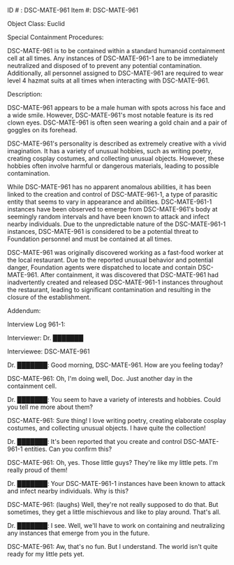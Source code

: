 ID # : DSC-MATE-961
Item #: DSC-MATE-961

Object Class: Euclid

Special Containment Procedures:

DSC-MATE-961 is to be contained within a standard humanoid containment cell at all times. Any instances of DSC-MATE-961-1 are to be immediately neutralized and disposed of to prevent any potential contamination. Additionally, all personnel assigned to DSC-MATE-961 are required to wear level 4 hazmat suits at all times when interacting with DSC-MATE-961.

Description:

DSC-MATE-961 appears to be a male human with spots across his face and a wide smile. However, DSC-MATE-961's most notable feature is its red clown eyes. DSC-MATE-961 is often seen wearing a gold chain and a pair of goggles on its forehead.

DSC-MATE-961's personality is described as extremely creative with a vivid imagination. It has a variety of unusual hobbies, such as writing poetry, creating cosplay costumes, and collecting unusual objects. However, these hobbies often involve harmful or dangerous materials, leading to possible contamination.

While DSC-MATE-961 has no apparent anomalous abilities, it has been linked to the creation and control of DSC-MATE-961-1, a type of parasitic entity that seems to vary in appearance and abilities. DSC-MATE-961-1 instances have been observed to emerge from DSC-MATE-961's body at seemingly random intervals and have been known to attack and infect nearby individuals. Due to the unpredictable nature of the DSC-MATE-961-1 instances, DSC-MATE-961 is considered to be a potential threat to Foundation personnel and must be contained at all times.

DSC-MATE-961 was originally discovered working as a fast-food worker at the local restaurant. Due to the reported unusual behavior and potential danger, Foundation agents were dispatched to locate and contain DSC-MATE-961. After containment, it was discovered that DSC-MATE-961 had inadvertently created and released DSC-MATE-961-1 instances throughout the restaurant, leading to significant contamination and resulting in the closure of the establishment.

Addendum:

Interview Log 961-1:

Interviewer: Dr. ███████

Interviewee: DSC-MATE-961

Dr. ███████: Good morning, DSC-MATE-961. How are you feeling today?

DSC-MATE-961: Oh, I'm doing well, Doc. Just another day in the containment cell.

Dr. ███████: You seem to have a variety of interests and hobbies. Could you tell me more about them?

DSC-MATE-961: Sure thing! I love writing poetry, creating elaborate cosplay costumes, and collecting unusual objects. I have quite the collection!

Dr. ███████: It's been reported that you create and control DSC-MATE-961-1 entities. Can you confirm this?

DSC-MATE-961: Oh, yes. Those little guys? They're like my little pets. I'm really proud of them!

Dr. ███████: Your DSC-MATE-961-1 instances have been known to attack and infect nearby individuals. Why is this?

DSC-MATE-961: (laughs) Well, they're not really supposed to do that. But sometimes, they get a little mischievous and like to play around. That's all.

Dr. ███████: I see. Well, we'll have to work on containing and neutralizing any instances that emerge from you in the future.

DSC-MATE-961: Aw, that's no fun. But I understand. The world isn't quite ready for my little pets yet.